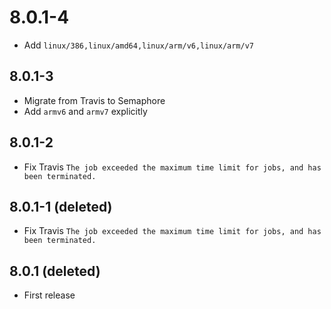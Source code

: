 # 8.0.1-4
+ Add `linux/386,linux/amd64,linux/arm/v6,linux/arm/v7`

## 8.0.1-3
+ Migrate from Travis to Semaphore
+ Add `armv6` and `armv7` explicitly

## 8.0.1-2
+ Fix Travis `The job exceeded the maximum time limit for jobs, and has been terminated.`

## 8.0.1-1 (deleted)
+ Fix Travis `The job exceeded the maximum time limit for jobs, and has been terminated.`

## 8.0.1 (deleted)
+ First release